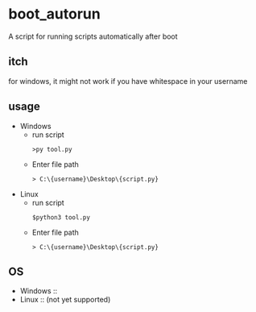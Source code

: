 # boot_autorun
A script for running scripts automatically after boot

## itch
for windows, it might not work if you have whitespace in your username

## usage
   - Windows 
     - run script
       ```
       >py tool.py
       ```
     - Enter file path
       ```
       > C:\{username}\Desktop\{script.py}
       ```
   - Linux
     - run script
       ```
       $python3 tool.py
       ```
     - Enter file path
       ```
       > C:\{username}\Desktop\{script.py}
       ```

## OS
   - Windows ::
   - Linux :: (not yet supported)
